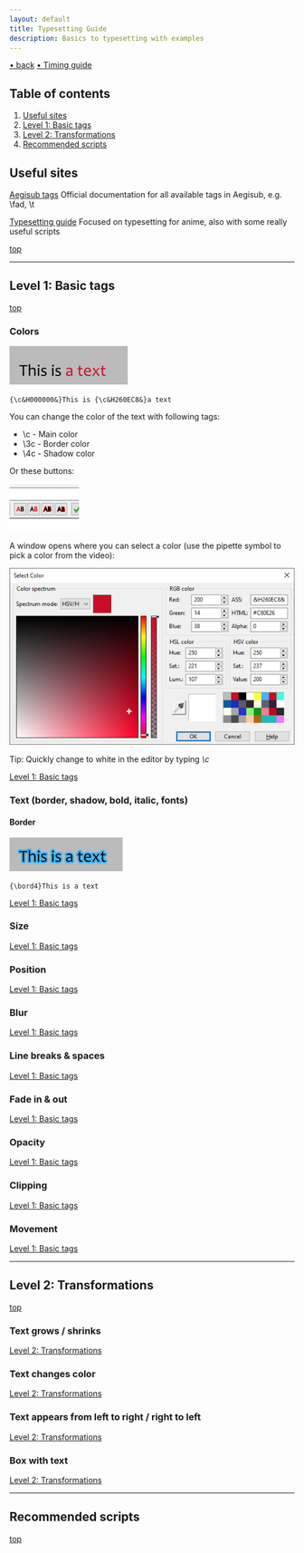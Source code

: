 ```yaml
---
layout: default
title: Typesetting Guide
description: Basics to typesetting with examples
---
```


[• back](./) [• Timing guide](./timing-guide.html)

## Table of contents 

1. [Useful sites](#useful-sites)
2. [Level 1: Basic tags](#level-1-basic-tags)
3. [Level 2: Transformations](#level-2-transformations)
4. [Recommended scripts](#recommended-scripts)

## Useful sites

[Aegisub tags](http://docs.aegisub.org/3.2/ASS_Tags/)
Official documentation for all available tags in Aegisub, e.g. \fad, \t

[Typesetting guide](https://unanimated.github.io/ts/index.htm)
Focused on typesetting for anime, also with some really useful scripts

[top](#table-of-contents)

---

## Level 1: Basic tags

[top](#table-of-contents)

### Colors

![](./images/t_color.png)

`{\c&H000000&}This is {\c&H260EC8&}a text`

You can change the color of the text with following tags:

- \c - Main color
- \3c - Border color
- \4c - Shadow color

Or these buttons:

![](./images/t_color_buttons.png)

A window opens where you can select a color (use the pipette symbol to pick a color from the video):

![](./images/t_color_picker.png)

Tip: Quickly change to white in the editor by typing *\c*

[Level 1: Basic tags](#level-1-basic-tags)

### Text (border, shadow, bold, italic, fonts)

#### Border

![](./images/t_border.png)

`{\bord4}This is a text`

[Level 1: Basic tags](#level-1-basic-tags)

### Size

[Level 1: Basic tags](#level-1-basic-tags)

### Position

[Level 1: Basic tags](#level-1-basic-tags)

### Blur

[Level 1: Basic tags](#level-1-basic-tags)

### Line breaks & spaces

[Level 1: Basic tags](#level-1-basic-tags)

### Fade in & out

[Level 1: Basic tags](#level-1-basic-tags)

### Opacity

[Level 1: Basic tags](#level-1-basic-tags)

### Clipping

[Level 1: Basic tags](#level-1-basic-tags)

### Movement

[Level 1: Basic tags](#level-1-basic-tags)

---

## Level 2: Transformations

[top](#table-of-contents)

### Text grows / shrinks

[Level 2: Transformations](#level-2-transformations)

### Text changes color

[Level 2: Transformations](#level-2-transformations)

### Text appears from left to right / right to left

[Level 2: Transformations](#level-2-transformations)

### Box with text

[Level 2: Transformations](#level-2-transformations)

---

## Recommended scripts

[top](#table-of-contents)